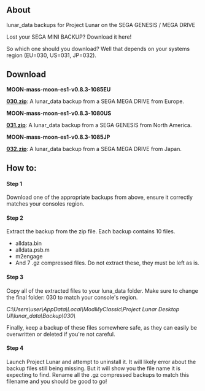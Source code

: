 
## About

lunar_data backups for Project Lunar on the SEGA GENESIS / MEGA DRIVE

Lost your SEGA MINI BACKUP? Download it here!

So which one should you download? Well that depends on your systems region (EU=030, US=031, JP=032).

## Download

**MOON-mass-moon-es1-v0.8.3-1085EU**

**[030.zip](https://mega.nz/file/FyZFUQiD#rrJFvHyOS8wHRZakewufZiY5vsISNg_RqE6XA2i6dhA)**: A lunar_data backup from a SEGA MEGA DRIVE from Europe.

**MOON-mass-moon-es1-v0.8.3-1080US**

**[031.zip](https://mega.nz/file/BrIlEaoD#1Wrb6r1tX7Es_v2XaHyG3kU0Y0c7pUy4gqh2tQ-ZJus)**: A lunar_data backup from a SEGA GENESIS from North America.

**MOON-mass-moon-es1-v0.8.3-1085JP**

**[032.zip](https://mega.nz/file/tnIliCKB#hyTzSo0wkPR6jt8XfTagY4eyRGN4jJvNY0lIoEYI4OY)**: A lunar_data backup from a SEGA MEGA DRIVE from Japan.

## How to:

#### Step 1

Download one of the appropriate backups from above, ensure it correctly matches your consoles region.

#### Step 2

Extract the backup from the zip file. Each backup contains 10 files.

- alldata.bin
- alldata.psb.m
- m2engage
- And 7 .gz compressed files. Do not extract these, they must be left as is.

#### Step 3

Copy all of the extracted files to your luna_data folder. Make sure to change the final folder: 030 to match your console's region.

*C:\Users\user\AppData\Local\ModMyClassic\Project Lunar Desktop UI\lunar_data\Backup\030\\*

Finally, keep a backup of these files somewhere safe, as they can easily be overwritten or deleted if you're not careful.

#### Step 4

Launch Project Lunar and attempt to uninstall it. It will likely error about the backup files still being missing. But it will show you the file name it is expecting to find. Rename all the .gz compressed backups to match this filename and you should be good to go!


